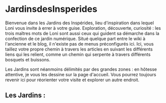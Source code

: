 # JardinsdesInsperides

Bienvenue dans les Jardins des Inspérides, lieu d'inspiration dans lequel Loni vous invite à errer à votre guise. Exploration, découverte, curiosité : les trois maîtres mots de Loni sont aussi ceux qui guident sa démarche dans la confection de ce jardin numérique. Situé quelque part entre le wiki à l'ancienne et le blog, il n'existe pas de menus préconfigurés ici. Ici, vous taillez votre propre chemin à travers les articles en suivant les différents liens qui les relient, comme un chemin qui serpente à travers différents bosquets et buissons. 

Les Jardins sont néanmoins délimités par des grandes zones : en hôtesse attentive, je vous les dessine sur la page d'accueil. Vous pourrez toujours revenir ici pour réorienter votre visite et explorer un autre endroit. 

## Les Jardins : 

